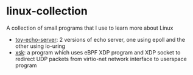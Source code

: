 # linux-collection
A collection of small programs that I use to learn more about Linux

- [toy-echo-server](./toy-echo-server/): 2 versions of echo server, one using
epoll and the other using io-uring
- [xsk](./xsk/): a program which uses eBPF XDP program and XDP socket to
redirect UDP packets from virtio-net network interface to userspace program